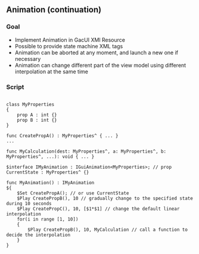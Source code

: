 ## Animation (continuation)

### Goal
- Implement Animation in GacUI XMl Resource
- Possible to provide state machine XML tags
- Animation can be aborted at any moment, and launch a new one if necessary
- Animation can change different part of the view model using different interpolation at the same time

### Script

```

class MyProperties
{
    prop A : int {}
    prop B : int {}
}

func CreatePropA() : MyProperties^ { ... }
...

func MyCalculation(dest: MyProperties^, a: MyProperties^, b: MyProperties^, ...): void { ... }

$interface IMyAnimation : IGuiAnimation<MyProperties>; // prop CurrentState : MyProperties^ {}

func MyAnimation() : IMyAnimation
${
    $Set CreatePropA(); // or use CurrentState
    $Play CreatePropB(), 10 // gradually change to the specified state during 10 seconds
    $Play CreatePropC(), 10, [$1*$1] // change the default linear interpolation 
    for(i in range [1, 10])
    {
        $Play CreatePropB(), 10, MyCalculation // call a function to decide the interpolation
    }
}
```
